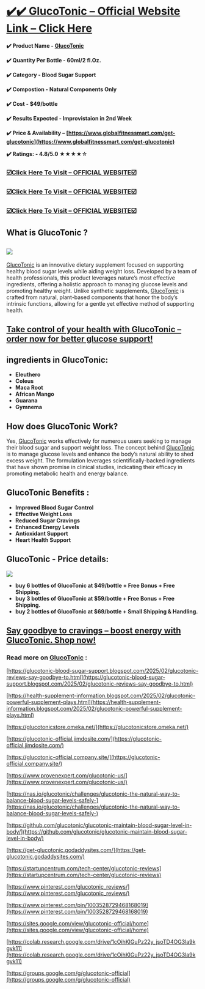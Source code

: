 # **[✔️✔️ GlucoTonic – Official Website Link – Click Here](https://www.globalfitnessmart.com/get-glucotonic)**

**✔️ Product Name - [GlucoTonic](https://www.globalfitnessmart.com/get-glucotonic)**

**✔️ Quantity Per Bottle - 60ml/2 fl.Oz.**

**✔️ Category - Blood Sugar Support**

**✔️ Compostion - Natural Components Only**

**✔️ Cost - $49/bottle**

**✔️ Results Expected - Improvistaion in 2nd Week**

**✔️ Price & Availability – [https://www.globalfitnessmart.com/get-glucotonic](https://www.globalfitnessmart.com/get-glucotonic)**

**✔️ Ratings: - 4.8/5.0 ★★★★☆**

### [☑️**Click Here To Visit – OFFICIAL WEBSITE**☑️](https://www.globalfitnessmart.com/get-glucotonic)

### [☑️**Click Here To Visit – OFFICIAL WEBSITE**☑️](https://www.globalfitnessmart.com/get-glucotonic)

### [☑️**Click Here To Visit – OFFICIAL WEBSITE**☑️](https://www.globalfitnessmart.com/get-glucotonic)

## **What is GlucoTonic ?**

## [![](https://blogger.googleusercontent.com/img/b/R29vZ2xl/AVvXsEjbW4a6ryo75HRCgty40lEoCW3g8XT9jG8eD7c_FuVt-ZbJZlGXUU2eWSci47MQZPEP_XyzyLhNUoMkmSxu8-mrtVdPzMWNv7JMVWTJxAt4saB8LiF1EE_PvEEewhc61Gy8_MRsiFP2QPYfDlQzkaK-N8A69aNwkOjC272SNs1xKI6OAZE_4E-0c8WBLgk/w640-h314/GlucoTonic%201.jpg)](https://www.globalfitnessmart.com/get-glucotonic)

[GlucoTonic](https://glucotonicstore.omeka.net/) is an innovative dietary supplement focused on supporting healthy blood sugar levels while aiding weight loss. Developed by a team of health professionals, this product leverages nature’s most effective ingredients, offering a holistic approach to managing glucose levels and promoting healthy weight. Unlike synthetic supplements, [GlucoTonic](https://github.com/glucotonic/glucotonic-maintain-blood-sugar-level-in-body/) is crafted from natural, plant-based components that honor the body’s intrinsic functions, allowing for a gentle yet effective method of supporting health.

## **[Take control of your health with GlucoTonic – order now for better glucose support!](https://www.globalfitnessmart.com/get-glucotonic)**

## **ingredients in GlucoTonic**:

- **Eleuthero**
- **Coleus**
- **Maca Root**
- **African Mango**
- **Guarana**
- **Gymnema**

## **How does GlucoTonic Work?**

Yes, [GlucoTonic](https://www.pinterest.com/pin/1003528729468168019) works effectively for numerous users seeking to manage their blood sugar and support weight loss. The concept behind [GlucoTonic](https://sites.google.com/view/glucotonic-official/home) is to manage glucose levels and enhance the body’s natural ability to shed excess weight. The formulation leverages scientifically-backed ingredients that have shown promise in clinical studies, indicating their efficacy in promoting metabolic health and energy balance.

## **GlucoTonic Benefits :**

- **Improved Blood Sugar Control**
- **Effective Weight Loss**
- **Reduced Sugar Cravings**
- **Enhanced Energy Levels**
- **Antioxidant Support**
- **Heart Health Support**

## **GlucoTonic - Price details:**

[![](https://blogger.googleusercontent.com/img/b/R29vZ2xl/AVvXsEia45ziAXJQf0axbsGwxjTJT7-eYfvWrCKGA6Is9UDGlYMD4XEKyN3JOtczvWnWeOjLKabNZV5wu23o2qcMNXTqFxdud1dIKXXNYKK8d4CStrNBv7NkK-Qsshn7EOXyp6kElIrR53k5OL9SVnPdmFxL7YAk_-NytacO3CjwfjjpwyUz8q2EffG15TMacf0/w640-h388/Screenshot%202025-02-14%20092502.png)](https://www.globalfitnessmart.com/get-glucotonic)

- **buy 6 bottles of GlucoTonic at $49/bottle + Free Bonus + Free Shipping.**
- **buy 3 bottles of GlucoTonic at $59/bottle + Free Bonus + Free Shipping.**
- **buy 2 bottles of GlucoTonic at $69/bottle + Small Shipping & Handling.**

## **[Say goodbye to cravings – boost energy with GlucoTonic. Shop now!](https://www.globalfitnessmart.com/get-glucotonic)**

### **Read more on [GlucoTonic](https://www.globalfitnessmart.com/get-glucotonic) :**

[https://glucotonic-blood-sugar-support.blogspot.com/2025/02/glucotonic-reviews-say-goodbye-to.html](https://glucotonic-blood-sugar-support.blogspot.com/2025/02/glucotonic-reviews-say-goodbye-to.html)

[https://health-supplement-information.blogspot.com/2025/02/glucotonic-powerful-supplement-plays.html](https://health-supplement-information.blogspot.com/2025/02/glucotonic-powerful-supplement-plays.html)

[https://glucotonicstore.omeka.net/](https://glucotonicstore.omeka.net/)

[https://glucotonic-official.jimdosite.com/](https://glucotonic-official.jimdosite.com/)

[https://glucotonic-official.company.site/](https://glucotonic-official.company.site/)

[https://www.provenexpert.com/glucotonic-us/](https://www.provenexpert.com/glucotonic-us/)

[https://nas.io/glucotonic/challenges/glucotonic-the-natural-way-to-balance-blood-sugar-levels-safely-](https://nas.io/glucotonic/challenges/glucotonic-the-natural-way-to-balance-blood-sugar-levels-safely-)

[https://github.com/glucotonic/glucotonic-maintain-blood-sugar-level-in-body/](https://github.com/glucotonic/glucotonic-maintain-blood-sugar-level-in-body/)

[https://get-glucotonic.godaddysites.com/](https://get-glucotonic.godaddysites.com/)

[https://startupcentrum.com/tech-center/glucotonic-reviews](https://startupcentrum.com/tech-center/glucotonic-reviews)

[https://www.pinterest.com/glucotonic_reviews/](https://www.pinterest.com/glucotonic_reviews/)

[https://www.pinterest.com/pin/1003528729468168019](https://www.pinterest.com/pin/1003528729468168019)

[https://sites.google.com/view/glucotonic-official/home](https://sites.google.com/view/glucotonic-official/home)

[https://colab.research.google.com/drive/1cOihKlGuPz22y_jsoTD4OG3la9kgvk11](https://colab.research.google.com/drive/1cOihKlGuPz22y_jsoTD4OG3la9kgvk11)

[https://groups.google.com/g/glucotonic-official](https://groups.google.com/g/glucotonic-official)
